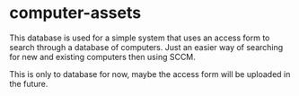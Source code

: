 # computer-assets
This database is used for a simple system that uses an access form to search through a database of computers.
Just an easier way of searching for new and existing computers then using SCCM.

This is only to database for now, maybe the access form will be uploaded in the future.
